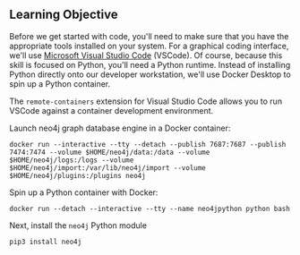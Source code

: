 ## Learning Objective

Before we get started with code, you'll need to make sure that you have the appropriate tools installed on your system.
For a graphical coding interface, we'll use [Microsoft Visual Studio Code](https://code.visualstudio.com) (VSCode).
Of course, because this skill is focused on Python, you'll need a Python runtime.
Instead of installing Python directly onto our developer workstation, we'll use Docker Desktop to spin up a Python container.

The `remote-containers` extension for Visual Studio Code allows you to run VSCode against a container development environment.

Launch neo4j graph database engine in a Docker container:

```
docker run --interactive --tty --detach --publish 7687:7687 --publish 7474:7474 --volume $HOME/neo4j/data:/data --volume $HOME/neo4j/logs:/logs --volume $HOME/neo4j/import:/var/lib/neo4j/import --volume $HOME/neo4j/plugins:/plugins neo4j
```

Spin up a Python container with Docker:

```
docker run --detach --interactive --tty --name neo4jpython python bash
```

Next, install the `neo4j` Python module

```
pip3 install neo4j
```